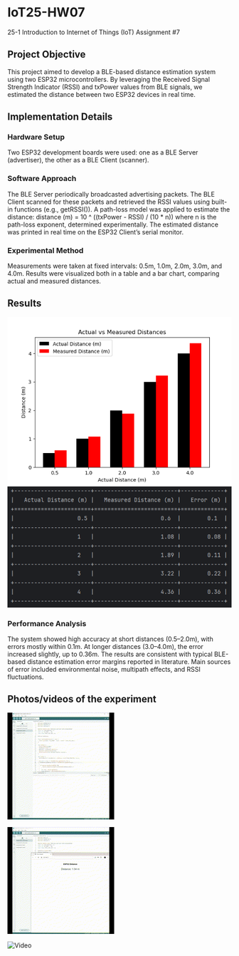 # IoT25-HW07
25-1 Introduction to Internet of Things (IoT) Assignment #7

## Project Objective
This project aimed to develop a BLE-based distance estimation system using two ESP32 microcontrollers. By leveraging the Received Signal Strength Indicator (RSSI) and txPower values from BLE signals, we estimated the distance between two ESP32 devices in real time.

## Implementation Details
### Hardware Setup
Two ESP32 development boards were used: one as a BLE Server (advertiser), the other as a BLE Client (scanner).

### Software Approach
The BLE Server periodically broadcasted advertising packets.
The BLE Client scanned for these packets and retrieved the RSSI values using built-in functions (e.g., getRSSI()).
A path-loss model was applied to estimate the distance: distance (m) = 10 ^ ((txPower - RSSI) / (10 * n))
where n is the path-loss exponent, determined experimentally.
The estimated distance was printed in real time on the ESP32 Client’s serial monitor.

### Experimental Method
Measurements were taken at fixed intervals: 0.5m, 1.0m, 2.0m, 3.0m, and 4.0m.
Results were visualized both in a table and a bar chart, comparing actual and measured distances.

## Results
![Photo](Assignment7-Chart.PNG)
![Photo](Assignment7-Table.PNG)

### Performance Analysis
The system showed high accuracy at short distances (0.5–2.0m), with errors mostly within 0.1m.
At longer distances (3.0–4.0m), the error increased slightly, up to 0.36m.
The results are consistent with typical BLE-based distance estimation error margins reported in literature.
Main sources of error included environmental noise, multipath effects, and RSSI fluctuations.

## Photos/videos of the experiment
![Video](Assignment7.gif)

![Video](Assignment7_Advanced1.gif)

![Video](Assignment7_Advanced2.gif)
